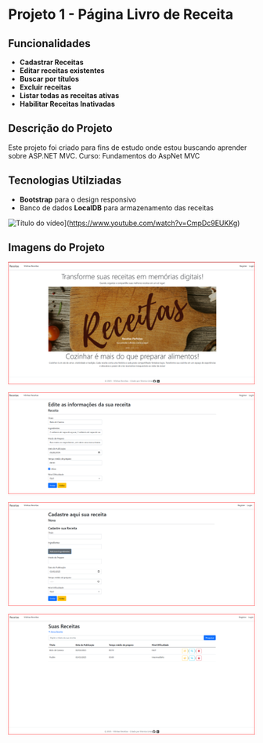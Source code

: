 # Projeto 1 - Página Livro de Receita

## Funcionalidades
- **Cadastrar Receitas**
- **Editar receitas existentes**
- **Buscar por títulos**
- **Excluir receitas**
- **Listar todas as receitas ativas**
- **Habilitar Receitas Inativadas**

## Descrição do Projeto
Este projeto foi criado para fins de estudo onde estou buscando aprender sobre ASP.NET MVC.
Curso: Fundamentos do AspNet MVC

## Tecnologias Utilziadas
- **Bootstrap** para o design responsivo
- Banco de dados **LocalDB** para armazenamento das receitas

![Título do vídeo](https://img.youtube.com/vi/CmpDc9EUKKg/0.jpg)](https://www.youtube.com/watch?v=CmpDc9EUKKg)

## Imagens do Projeto
![HOME](./imagens/home.png)

![EDITAR](./imagens/Editar.png)

![CADASTRAR](./imagens/cadastrar.png)

![EXIBIR](./imagens/exibir.png)


